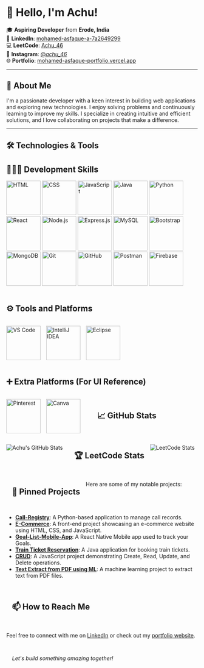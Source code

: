 # 👋 Hello, I'm Achu!

🎓 **Aspiring Developer** from **Erode, India**  
💼 **LinkedIn**: [mohamed-asfaque-a-7a2649299](https://www.linkedin.com/in/mohamed-asfaque-a-7a2649299/)  
💻 **LeetCode**: [Achu_46](https://leetcode.com/u/Achu_46/)  
📸 **Instagram**: [@_achu_46_](https://www.instagram.com/_achu_46_/)  
🌐 **Portfolio**: [mohamed-asfaque-portfolio.vercel.app](https://mohamed-asfaque-portfolio.vercel.app/)

---

## 🚀 About Me

I'm a passionate developer with a keen interest in building web applications and exploring new technologies. I enjoy solving problems and continuously learning to improve my skills. I specialize in creating intuitive and efficient solutions, and I love collaborating on projects that make a difference.

---

## 🛠️ Technologies & Tools

<p align="center">
  
<!-- 🧑🏻‍💻 Development Skills -->
<h2>🧑🏻‍💻 Development Skills</h2>
<div style="display: flex; flex-wrap: wrap; gap: 15px;">
<div>
  <img src="https://skillicons.dev/icons?i=html" alt="HTML" width="90" />
<img src="https://skillicons.dev/icons?i=css" alt="CSS" width="90" />
<img src="https://skillicons.dev/icons?i=javascript" alt="JavaScript" width="90" />
<img src="https://skillicons.dev/icons?i=java" alt="Java" width="90" />
<img src="https://skillicons.dev/icons?i=python" alt="Python" width="90" />
<img src="https://skillicons.dev/icons?i=react" alt="React" width="90" />
<img src="https://skillicons.dev/icons?i=nodejs" alt="Node.js" width="90" />
<img src="https://skillicons.dev/icons?i=express" alt="Express.js" width="90" />
<!-- <img src="https://skillicons.dev/icons?i=spring" alt="Spring Boot" width="90" /> -->
<img src="https://skillicons.dev/icons?i=mysql" alt="MySQL" width="90" />
<img src="https://skillicons.dev/icons?i=bootstrap" alt="Bootstrap" width="90" />
<img src="https://skillicons.dev/icons?i=mongodb" alt="MongoDB" width="90" />
<img src="https://skillicons.dev/icons?i=git" alt="Git" width="90" />
<img src="https://skillicons.dev/icons?i=github" alt="GitHub" width="90" />
<img src="https://skillicons.dev/icons?i=postman" alt="Postman" width="90" />
<img src="https://skillicons.dev/icons?i=firebase" alt="Firebase" width="90" />
<!-- <img src="https://skillicons.dev/icons?i=tensorflow" alt="TensorFlow" width="90" />
<img src="https://skillicons.dev/icons?i=aws" alt="AWS" width="90" /> -->

</div>



<!-- ⚙️ Tools and Platforms -->
<h2>⚙️ Tools and Platforms</h2>
<div style="display: flex; flex-wrap: wrap; gap: 15px;">
  <img src="https://skillicons.dev/icons?i=vscode" alt="VS Code" width="90" />
  <img src="https://skillicons.dev/icons?i=idea" alt="IntelliJ IDEA" width="90" />
  <img src="https://skillicons.dev/icons?i=eclipse" alt="Eclipse" width="90" />
</div>

<!-- ➕ Extra Platforms (Using UI Reference) -->
<h2>➕ Extra Platforms (For UI Reference)</h2>
<div style="display: flex; flex-wrap: wrap; gap: 15px;">
  <img src="https://img.icons8.com/color/96/pinterest--v1.png" alt="Pinterest" width="90" />
  <img src="https://img.icons8.com/color/96/canva.png" alt="Canva" width="90" />
</div>

</p>


---

## 📈 GitHub Stats

![Achu's GitHub Stats](https://github-readme-stats.vercel.app/api?username=Achu46&show_icons=true&theme=radical)

---

## 🏆 LeetCode Stats

![LeetCode Stats](https://leetcard.jacoblin.cool/Achu_46?theme=dark&font=Baloo&ext=contest)

---

## 📌 Pinned Projects

Here are some of my notable projects:

- [**Call-Registry**](https://github.com/Achu46/Call-Registry): A Python-based application to manage call records.
- [**E-Commerce**](https://github.com/Achu46/E-Commerce): A front-end project showcasing an e-commerce website using HTML, CSS, and JavaScript.
- [**Goal-List-Mobile-App**](https://github.com/Achu46/Goal-List-Mobile-App): A React Native Mobile app used to track your Goals. 
- [**Train Ticket Reservation**](https://github.com/Achu46/Train_Ticket_Reservation): A Java application for booking train tickets.
- [**CRUD**](https://github.com/Achu46/CRUD): A JavaScript project demonstrating Create, Read, Update, and Delete operations.
- [**Text Extract from PDF using ML**](https://github.com/Achu46/Text-extract-from-PDF-using-ML): A machine learning project to extract text from PDF files.

---

## 📫 How to Reach Me

Feel free to connect with me on [LinkedIn](https://www.linkedin.com/in/mohamed-asfaque-a-7a2649299/) or check out my [portfolio website](https://achu.neocities.org/Portfolio/Mohamed_Asfaque.A/PORTFOLIO/).

---

*Let's build something amazing together!*
